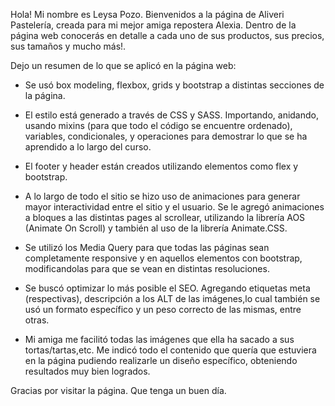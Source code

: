Hola! Mi nombre es Leysa Pozo. Bienvenidos a la página de Aliveri Pastelería, creada para mi mejor amiga repostera Alexia.
Dentro de la página web conocerás en detalle a cada uno de sus productos, sus precios, sus tamaños y mucho más!.

Dejo un resumen de lo que se aplicó en la página web:

- Se usó box modeling, flexbox, grids y bootstrap a distintas secciones de la página.

- El estilo está generado a través de CSS y SASS. Importando, anidando, usando mixins (para que todo el código se encuentre ordenado), variables, condicionales, y operaciones para demostrar lo que se ha aprendido a lo largo del curso.

- El footer y header están creados utilizando elementos como flex y bootstrap.

- A lo largo de todo el sitio se hizo uso de animaciones para generar mayor interactividad entre el sitio y el usuario. Se le agregó animaciones a bloques a las distintas pages al scrollear, utilizando la librería AOS (Animate On Scroll) y también al uso de la librería Animate.CSS.

- Se utilizó los Media Query para que todas las páginas sean completamente responsive y en aquellos elementos con bootstrap,  modificandolas para que se vean en distintas resoluciones.

- Se buscó optimizar lo más posible el SEO. Agregando etiquetas meta (respectivas), descripción a los ALT de las imágenes,lo cual también se usó un formato específico y un peso correcto de las mismas, entre otras.

- Mi amiga me facilitó todas las imágenes que ella ha sacado a sus tortas/tartas,etc. Me indicó todo el contenido que quería que estuviera en la página pudiendo realizarle un diseño específico, obteniendo resultados muy bien logrados.

Gracias por visitar la página. 
Que tenga un buen día.
